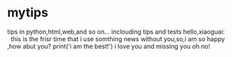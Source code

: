 # mytips
tips in python,html,web,and so on...  inclouding tips and tests
hello,xiaoguai:
       this is the frisr time that i use somthing news without you,so,i am so happy ,how abut you?
       print('i am the best!')
           i love you and missing you 
oh no!